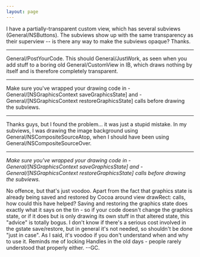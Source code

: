 ```yaml
---
layout: page
---
```


I have a partially-transparent custom view, which has several subviews (General/NSButtons). The subviews show up with the same transparency as their superview -- is there any way to make the subviews opaque? Thanks.

----
General/PostYourCode. This should General/JustWork, as seen when you add stuff to a boring old General/CustomView in IB, which draws nothing by itself and is therefore completely transparent.

----
Make sure you've wrapped your drawing code in     - General/[NSGraphicsContext saveGraphicsState] and     - General/[NSGraphicsContext restoreGraphicsState] calls before drawing the subviews.

----
Thanks guys, but I found the problem... it was just a stupid mistake. In my subviews, I was drawing the image background using General/NSCompositeSourceAtop, when I should have been using General/NSCompositeSourceOver.

----

*Make sure you've wrapped your drawing code in     - General/[NSGraphicsContext saveGraphicsState] and     - General/[NSGraphicsContext restoreGraphicsState] calls before drawing the subviews.*

No offence, but that's just voodoo. Apart from the fact that graphics state is already being saved and restored by Cocoa around view drawRect: calls, how could this have helped? Saving and restoring the graphics state does exactly what it says on the tin - so if your code doesn't change the graphics state, or if it does but is only drawing its own stuff in that altered state, this "advice" is totally bogus. I don't know if there's a serious cost involved in the gstate save/restore, but in general it's not needed, so shouldn't be done "just in case". As I said, it's voodoo if you don't understand when and why to use it. Reminds me of locking Handles in the old days - people rarely understood that properly either. --GC.